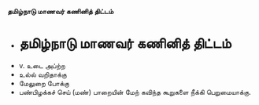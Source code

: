 **தமிழ்நாடு மாணவர் கணினித் திட்டம்**
- # தமிழ்நாடு மாணவர் கணினித் திட்டம்
- v. உடை அப்ற்ற
- உல்ல் வறிதாக்கு
- மேலுறை போக்கு
- பண்பிழக்கச் செய் (மண்) பாறையின் மேற் கவிந்த கூறுகளை நீக்கி பெறுமையாக்கு.

